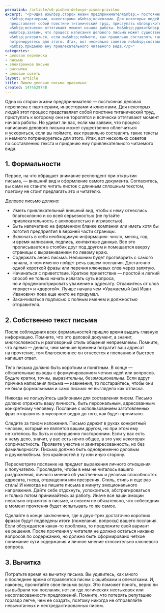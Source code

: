 ```yaml
---
permalink: /article/u6-pishem-delovye-pisma-pravilno
excerpt: "<p>Одна из&nbsp;сторон жизни предпринимателя&nbsp;— постоянная деловая переписка
  с&nbsp;партнерами, инвесторами и&nbsp;клиентами. Для некоторых людей этот процесс
  представляет собой поистине титанический труд, приступать к&nbsp;которому они не&nbsp;торопятся
  и&nbsp;всячески оттягивают момент начала работы. Но&nbsp;удивит&nbsp;ли вас, если
  мы&nbsp;заявим, что процесс написания делового письма может существенно облегчиться
  и&nbsp;ускориться, если вы&nbsp;поймете, как правильно составлять такие тексты и&nbsp;немного
  потренируетесь для этого. Итак, вот несколько советов по&nbsp;составлению текста
  и&nbsp;приданию ему привлекательного читаемого вида.</p>"
categories:
- деловая переписка
- письма
- электронное письмо
- рассылка
- деловые советы
layout: article
title: Пишем деловые письма правильно
created: 1474629748
---
```

Одна из сторон жизни предпринимателя — постоянная деловая переписка с партнерами, инвесторами и клиентами. Для некоторых людей этот процесс представляет собой поистине титанический труд, приступать к которому они не торопятся и всячески оттягивают момент начала работы. Но удивит ли вас, если мы заявим, что процесс написания делового письма может существенно облегчиться и ускориться, если вы поймете, как правильно составлять такие тексты и немного потренируетесь для этого. Итак, вот несколько советов по составлению текста и приданию ему привлекательного читаемого вида.

## 1. Формальности ##

Первое, на что обращает внимание респондент при открытии письма, — внешний вид и оформление самого документа. Согласитесь, вы сами не станете читать листок с длинным сплошным текстом, поэтому не стоит предлагать это и читателю.

Деловое письмо должно:

 *  Иметь привлекательный внешний вид, чтобы к нему отнеслись благосклонно и со всей серьезностью (не путайте привлекательность с аляповатостью и игривостью).
 *  Быть напечатано на фирменном бланке компании или иметь хотя бы логотип предприятия в верхней части страницы.
 *  Включать в себя необходимую информацию: число, месяц, год и время написания, подпись, контактные данные. Все это прописывается в столбик друг под другом и помещается вверху страницы с выравниванием по левому краю.
 *  Содержать анонс письма. Нелишним будет проговорить с самого начала, о чем именно пойдет речь вашем послании. Достаточно одной короткой фразы или перечня ключевых слов через запятую.
 *  Начинаться с приветствие. Краткое приветствие — простой и легкий способ не только начать излагать суть вопроса, но и продемонстрировать уважение к адресату. Откажитесь от слов «привет» и «дорогой». Лучше начала чем «Уважаемый (ая) Иван Иванович» пока еще никто не придумал.
 *  Заканчиваться подписью с полным именем и должностью отправителя.

## 2. Собственно текст письма ##

После соблюдения всех формальностей пришло время выдать главную информацию. Помните, что это деловой документ, а значит, многословность и разговорный стиль общения неприемлемы. Помните, что время — деньги, чем меньше времени потратит ваш адресат на прочтение, тем благосклоннее он отнесется к посланию и быстрее напишет ответ.

Тело письма должно быть коротким и понятным. В конце — обязательные выводы с формулированием четких идей или вопросов. Будьте кратки, точны, выразительны, безэмоциональны. Если вдруг причина написания письма — извинения, то постарайтесь, чтобы они не были формальными и само письмо не выглядело как отписка.

Никогда не пользуйтесь шаблонами для составления писем. Письмо должно отражать вашу личность, быть персональным, адресованным конкретному человеку. Послание с использованием заготовленных фраз отправится в мусорное ведро до того, как будет прочитано.

Следите за тоном изложения. Письмо держит в руках конкретный человек, который не является вашим другом, но при этом ему не хотелось бы быть и совершенно посторонним. Если у вас есть к нему дело, значит, у вас есть нечто общее, а это уже некоторая сопричастность. Проявите участие и заинтересованность, но без фамильярности. Письмо должно быть одновременно деловым и дружелюбным. Без крайностей в ту или иную сторону.

Пересмотрите послание на предмет выражения личного отношения к получателю. Проследите, чтобы в нем не читалось вашего раздражения, личного мнения об умственных и деловых способностях адресата, гнева, отвращения или презрения. Стиль, стиль и еще раз стиль! И никогда не пишите письма в минуту эмоционального напряжения. Дайте себе отдохнуть, успокоиться, абстрагироваться и только потом принимайтесь за работу. Иначе все ваши эмоции невольно отразятся в письме, и совсем не обязательно, что собеседник в момент прочтения будет испытывать то же самое.

Сделайте в конце заключение, где в двух-трех достаточно коротких фразах будут подведены итоги (пожелания, вопросы) вашего послания. Если обсуждается какая-то проблема, то предложите свой вариант ее решения. После прочтения у читателя не должно остаться никаких вопросов по содержанию, но должно быть сформировано четкое понимание сути содержания и личное мнение относительно ключевого вопроса.

## 3. Вычитка ##

Потратьте время на вычитку письма. Вы удивитесь, как много в последнее время отправляется писем с ошибками и опечатками. И, наконец, прочитайте свое письмо вслух. Это поможет понять, верно ли вы выбрали тон послания, нет ли где логических нестыковок или несогласованности предложений. Помните, что потерять репутацию гораздо легче, чем ее создать, поэтому никогда не отправляйте невычитанных и неотредактированных писем.
